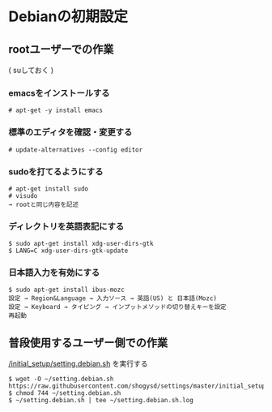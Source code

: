 # Debianの初期設定

## rootユーザーでの作業
( suしておく )

### emacsをインストールする
```
# apt-get -y install emacs
```

### 標準のエディタを確認・変更する
```
# update-alternatives --config editor
```

### sudoを打てるようにする
```
# apt-get install sudo
# visudo
→ rootと同じ内容を記述
```

### ディレクトリを英語表記にする
```
$ sudo apt-get install xdg-user-dirs-gtk
$ LANG=C xdg-user-dirs-gtk-update
```

### 日本語入力を有効にする
```
$ sudo apt-get install ibus-mozc
設定 → Region&Language → 入力ソース → 英語(US) と 日本語(Mozc)
設定 → Keyboard → タイピング → インプットメソッドの切り替えキーを設定
再起動
```


## 普段使用するユーザー側での作業
[/initial_setup/setting.debian.sh](https://github.com/shogysd/settings/blob/master/initial_setup/setting.debian.sh) を実行する
```
$ wget -O ~/setting.debian.sh https://raw.githubusercontent.com/shogysd/settings/master/initial_setup/setting.debian.sh
$ chmod 744 ~/setting.debian.sh
$ ~/setting.debian.sh | tee ~/setting.debian.sh.log
```
